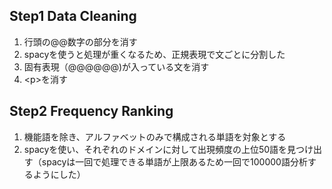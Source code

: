 ## Step1 Data Cleaning
1. 行頭の@@数字の部分を消す
2. spacyを使うと処理が重くなるため、正規表現で文ごとに分割した
3. 固有表現（@@@@@@)が入っている文を消す
4. <p\>を消す
## Step2 Frequency Ranking
1. 機能語を除き、アルファベットのみで構成される単語を対象とする
2. spacyを使い、それぞれのドメインに対して出現頻度の上位50語を見つけ出す（spacyは一回で処理できる単語が上限あるため一回で100000語分析するようにした）

